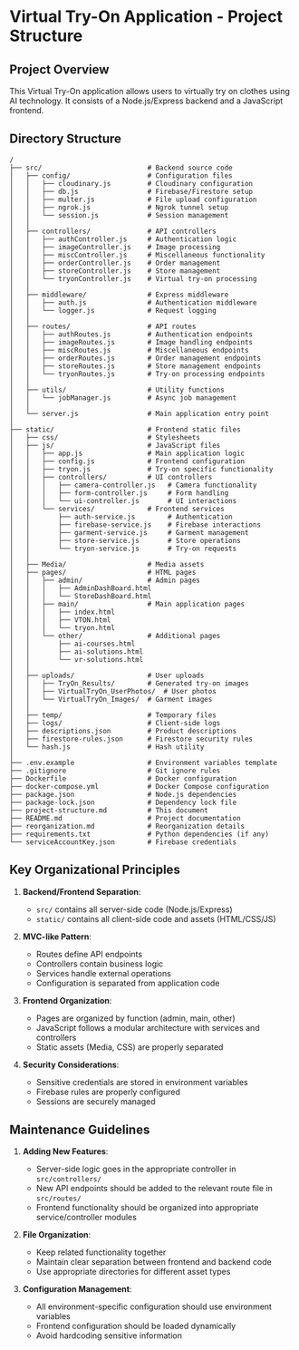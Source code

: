 # Virtual Try-On Application - Project Structure

## Project Overview

This Virtual Try-On application allows users to virtually try on clothes using AI technology. It consists of a Node.js/Express backend and a JavaScript frontend.

## Directory Structure

```
/
├── src/                          # Backend source code
│   ├── config/                   # Configuration files
│   │   ├── cloudinary.js         # Cloudinary configuration
│   │   ├── db.js                 # Firebase/Firestore setup
│   │   ├── multer.js             # File upload configuration
│   │   ├── ngrok.js              # Ngrok tunnel setup
│   │   └── session.js            # Session management
│   │
│   ├── controllers/              # API controllers
│   │   ├── authController.js     # Authentication logic
│   │   ├── imageController.js    # Image processing
│   │   ├── miscController.js     # Miscellaneous functionality
│   │   ├── orderController.js    # Order management
│   │   ├── storeController.js    # Store management
│   │   └── tryonController.js    # Virtual try-on processing
│   │
│   ├── middleware/               # Express middleware
│   │   ├── auth.js               # Authentication middleware
│   │   └── logger.js             # Request logging
│   │
│   ├── routes/                   # API routes
│   │   ├── authRoutes.js         # Authentication endpoints
│   │   ├── imageRoutes.js        # Image handling endpoints
│   │   ├── miscRoutes.js         # Miscellaneous endpoints
│   │   ├── orderRoutes.js        # Order management endpoints
│   │   ├── storeRoutes.js        # Store management endpoints
│   │   └── tryonRoutes.js        # Try-on processing endpoints
│   │
│   ├── utils/                    # Utility functions
│   │   └── jobManager.js         # Async job management
│   │
│   └── server.js                 # Main application entry point
│
├── static/                       # Frontend static files
│   ├── css/                      # Stylesheets
│   ├── js/                       # JavaScript files
│   │   ├── app.js                # Main application logic
│   │   ├── config.js             # Frontend configuration
│   │   ├── tryon.js              # Try-on specific functionality
│   │   ├── controllers/          # UI controllers
│   │   │   ├── camera-controller.js   # Camera functionality
│   │   │   ├── form-controller.js     # Form handling
│   │   │   └── ui-controller.js       # UI interactions
│   │   └── services/             # Frontend services
│   │       ├── auth-service.js        # Authentication
│   │       ├── firebase-service.js    # Firebase interactions
│   │       ├── garment-service.js     # Garment management
│   │       ├── store-service.js       # Store operations
│   │       └── tryon-service.js       # Try-on requests
│   │
│   ├── Media/                    # Media assets
│   ├── pages/                    # HTML pages
│   │   ├── admin/                # Admin pages
│   │   │   ├── AdminDashBoard.html
│   │   │   └── StoreDashBoard.html
│   │   ├── main/                 # Main application pages
│   │   │   ├── index.html
│   │   │   ├── VTON.html
│   │   │   └── tryon.html
│   │   └── other/                # Additional pages
│   │       ├── ai-courses.html
│   │       ├── ai-solutions.html
│   │       └── vr-solutions.html
│   │
│   ├── uploads/                  # User uploads
│   │   ├── TryOn_Results/        # Generated try-on images
│   │   ├── VirtualTryOn_UserPhotos/  # User photos
│   │   └── VirtualTryOn_Images/  # Garment images
│   │
│   ├── temp/                     # Temporary files
│   ├── logs/                     # Client-side logs
│   ├── descriptions.json         # Product descriptions
│   ├── firestore-rules.json      # Firestore security rules
│   └── hash.js                   # Hash utility
│
├── .env.example                  # Environment variables template
├── .gitignore                    # Git ignore rules
├── Dockerfile                    # Docker configuration
├── docker-compose.yml            # Docker Compose configuration
├── package.json                  # Node.js dependencies
├── package-lock.json             # Dependency lock file
├── project-structure.md          # This document
├── README.md                     # Project documentation
├── reorganization.md             # Reorganization details
├── requirements.txt              # Python dependencies (if any)
└── serviceAccountKey.json        # Firebase credentials
```

## Key Organizational Principles

1. **Backend/Frontend Separation**:
   - `src/` contains all server-side code (Node.js/Express)
   - `static/` contains all client-side code and assets (HTML/CSS/JS)

2. **MVC-like Pattern**:
   - Routes define API endpoints
   - Controllers contain business logic
   - Services handle external operations
   - Configuration is separated from application code

3. **Frontend Organization**:
   - Pages are organized by function (admin, main, other)
   - JavaScript follows a modular architecture with services and controllers
   - Static assets (Media, CSS) are properly separated

4. **Security Considerations**:
   - Sensitive credentials are stored in environment variables
   - Firebase rules are properly configured
   - Sessions are securely managed

## Maintenance Guidelines

1. **Adding New Features**:
   - Server-side logic goes in the appropriate controller in `src/controllers/`
   - New API endpoints should be added to the relevant route file in `src/routes/`
   - Frontend functionality should be organized into appropriate service/controller modules

2. **File Organization**:
   - Keep related functionality together
   - Maintain clear separation between frontend and backend code
   - Use appropriate directories for different asset types

3. **Configuration Management**:
   - All environment-specific configuration should use environment variables
   - Frontend configuration should be loaded dynamically
   - Avoid hardcoding sensitive information 